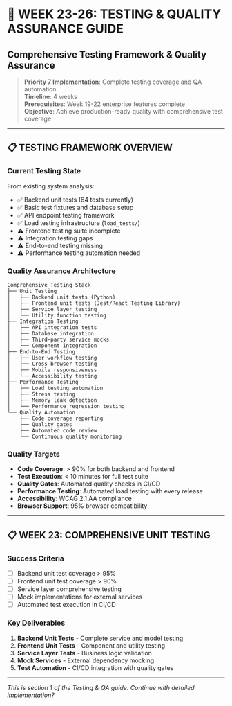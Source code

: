 # 🧪 WEEK 23-26: TESTING & QUALITY ASSURANCE GUIDE
## Comprehensive Testing Framework & Quality Assurance

> **Priority 7 Implementation**: Complete testing coverage and QA automation  
> **Timeline**: 4 weeks  
> **Prerequisites**: Week 19-22 enterprise features complete  
> **Objective**: Achieve production-ready quality with comprehensive test coverage

---

## 📋 **TESTING FRAMEWORK OVERVIEW**

### **Current Testing State**
From existing system analysis:
- ✅ Backend unit tests (64 tests currently)
- ✅ Basic test fixtures and database setup
- ✅ API endpoint testing framework
- ✅ Load testing infrastructure (`load_tests/`)
- ⚠️ Frontend testing suite incomplete
- ⚠️ Integration testing gaps
- ⚠️ End-to-end testing missing
- ⚠️ Performance testing automation needed

### **Quality Assurance Architecture**
```
Comprehensive Testing Stack
├── Unit Testing
│   ├── Backend unit tests (Python)
│   ├── Frontend unit tests (Jest/React Testing Library)
│   ├── Service layer testing
│   └── Utility function testing
├── Integration Testing
│   ├── API integration tests
│   ├── Database integration
│   ├── Third-party service mocks
│   └── Component integration
├── End-to-End Testing
│   ├── User workflow testing
│   ├── Cross-browser testing
│   ├── Mobile responsiveness
│   └── Accessibility testing
├── Performance Testing
│   ├── Load testing automation
│   ├── Stress testing
│   ├── Memory leak detection
│   └── Performance regression testing
└── Quality Automation
    ├── Code coverage reporting
    ├── Quality gates
    ├── Automated code review
    └── Continuous quality monitoring
```

### **Quality Targets**
- **Code Coverage**: > 90% for both backend and frontend
- **Test Execution**: < 10 minutes for full test suite
- **Quality Gates**: Automated quality checks in CI/CD
- **Performance Testing**: Automated load testing with every release
- **Accessibility**: WCAG 2.1 AA compliance
- **Browser Support**: 95% browser compatibility

---

## 📋 **WEEK 23: COMPREHENSIVE UNIT TESTING**

### **Success Criteria**
- [ ] Backend unit test coverage > 95%
- [ ] Frontend unit test coverage > 90%  
- [ ] Service layer comprehensive testing
- [ ] Mock implementations for external services
- [ ] Automated test execution in CI/CD

### **Key Deliverables**
1. **Backend Unit Tests** - Complete service and model testing
2. **Frontend Unit Tests** - Component and utility testing
3. **Service Layer Tests** - Business logic validation
4. **Mock Services** - External dependency mocking
5. **Test Automation** - CI/CD integration with quality gates

---

*This is section 1 of the Testing & QA guide. Continue with detailed implementation?*